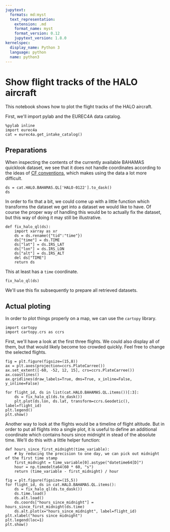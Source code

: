 ```yaml
---
jupytext:
  formats: md:myst
  text_representation:
    extension: .md
    format_name: myst
    format_version: 0.12
    jupytext_version: 1.8.0
kernelspec:
  display_name: Python 3
  language: python
  name: python3
---
```


# Show flight tracks of the HALO aircraft

This notebook shows how to plot the flight tracks of the HALO aircraft.

First, we'll import pylab and the EUREC4A data catalog.

```{code-cell} ipython3
%pylab inline
import eurec4a
cat = eurec4a.get_intake_catalog()
```

## Preparations
When inspecting the contents of the currently available BAHAMAS quicklook dataset, we see that it does not handle coordinates according to the ideas of [CF conventions](http://cfconventions.org/Data/cf-conventions/cf-conventions-1.8/cf-conventions.html), which makes using the data a lot more difficult.

```{code-cell} ipython3
ds = cat.HALO.BAHAMAS.QL['HALO-0122'].to_dask()
ds
```

In order to fix that a bit, we could come up with a little function which transforms the dataset we get into a dataset we would like to have. Of course the proper way of handling this would be to actually fix the dataset, but this way of doing it may still be illustrative.

```{code-cell} ipython3
def fix_halo_ql(ds):
    import xarray as xr
    ds = ds.rename({"tid":"time"})
    ds["time"] = ds.TIME
    ds["lat"] = ds.IRS_LAT
    ds["lon"] = ds.IRS_LON
    ds["alt"] = ds.IRS_ALT
    del ds["TIME"]
    return ds
```

This at least has a `time` coordinate.

```{code-cell} ipython3
fix_halo_ql(ds)
```

We'll use this fix subsequently to prepare all retrieved datasets.

## Actual ploting

In order to plot things properly on a map, we can use the `cartopy` library.

```{code-cell} ipython3
import cartopy
import cartopy.crs as ccrs
```

First, we'll have a look at the first three flights. We could also display all of them, but that would likely become too crowded quickly. Feel free to change the selected flights.

```{code-cell} ipython3
fig = plt.figure(figsize=(15,8))
ax = plt.axes(projection=ccrs.PlateCarree())
ax.set_extent([-60, -52, 12, 15], crs=ccrs.PlateCarree())
ax.coastlines()
ax.gridlines(draw_labels=True, dms=True, x_inline=False, y_inline=False)

for flight_id, ds in list(cat.HALO.BAHAMAS.QL.items())[:3]:
    ds = fix_halo_ql(ds.to_dask())
    plt.plot(ds.lon, ds.lat, transform=ccrs.Geodetic(), label=flight_id)
plt.legend()
plt.show()
```

Another way to look at the flights would be a timeline of flight altitude. But in order to put all flights into a single plot, it is useful to define an additional coordinate which contains hours since midnight in stead of the absolute time. We'll do this with a little helper function:

```{code-cell} ipython3
def hours_since_first_midnight(time_variable):
    # by reducing the precision to one day, we can pick out midnight of the first time stamp
    first_midnight = time_variable[0].astype("datetime64[D]")
    hour = np.timedelta64(60 * 60, "s")
    return (time_variable - first_midnight) / hour
```

```{code-cell} ipython3
fig = plt.figure(figsize=(15,5))
for flight_id, ds in cat.HALO.BAHAMAS.QL.items():
    ds = fix_halo_ql(ds.to_dask())
    ds.time.load()
    ds.alt.load()
    ds.coords["hours_since_midnight"] = hours_since_first_midnight(ds.time)
    ds.alt.plot(x="hours_since_midnight", label=flight_id)
plt.xlabel("hours since midnight")
plt.legend(loc=1)
plt.show()
```
